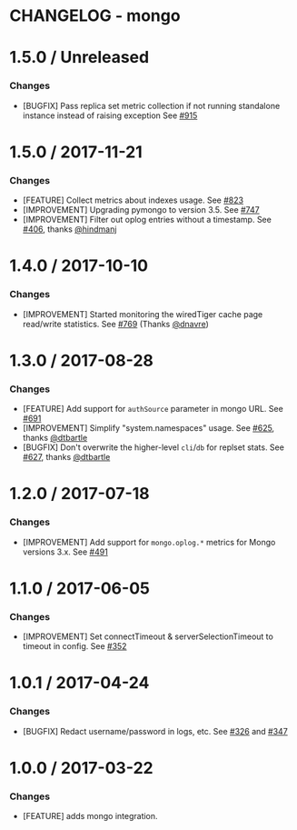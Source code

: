 # CHANGELOG - mongo

1.5.0 / Unreleased
==================
### Changes

* [BUGFIX] Pass replica set metric collection if not running standalone instance instead of raising exception See [#915][]

1.5.0 / 2017-11-21
==================
### Changes

* [FEATURE] Collect metrics about indexes usage. See [#823][]
* [IMPROVEMENT] Upgrading pymongo to version 3.5. See [#747][]
* [IMPROVEMENT] Filter out oplog entries without a timestamp. See [#406][], thanks [@hindmanj][]


1.4.0 / 2017-10-10
==================
### Changes

* [IMPROVEMENT] Started monitoring the wiredTiger cache page read/write statistics. See [#769][] (Thanks [@dnavre][])

1.3.0 / 2017-08-28
==================
### Changes

* [FEATURE] Add support for `authSource` parameter in mongo URL. See [#691][]
* [IMPROVEMENT] Simplify "system.namespaces" usage. See [#625][], thanks [@dtbartle][]
* [BUGFIX] Don't overwrite the higher-level `cli`/`db` for replset stats. See [#627][], thanks [@dtbartle][]

1.2.0 / 2017-07-18
==================
### Changes

* [IMPROVEMENT] Add support for `mongo.oplog.*` metrics for Mongo versions  3.x. See [#491][]

1.1.0 / 2017-06-05
==================
### Changes

* [IMPROVEMENT] Set connectTimeout & serverSelectionTimeout to timeout in config. See [#352][]

1.0.1 / 2017-04-24
==================
### Changes

* [BUGFIX] Redact username/password in logs, etc. See [#326][] and [#347][]

1.0.0 / 2017-03-22
==================

### Changes

* [FEATURE] adds mongo integration.

<!--- The following link definition list is generated by PimpMyChangelog --->
[#326]: https://github.com/DataDog/integrations-core/issues/326
[#347]: https://github.com/DataDog/integrations-core/issues/347
[#352]: https://github.com/DataDog/integrations-core/issues/352
[#406]: https://github.com/DataDog/integrations-core/issues/406
[#491]: https://github.com/DataDog/integrations-core/issues/491
[#625]: https://github.com/DataDog/integrations-core/issues/625
[#627]: https://github.com/DataDog/integrations-core/issues/627
[#691]: https://github.com/DataDog/integrations-core/issues/691
[#747]: https://github.com/DataDog/integrations-core/issues/747
[#769]: https://github.com/DataDog/integrations-core/issues/769
[#823]: https://github.com/DataDog/integrations-core/issues/823
[#915]: https://github.com/DataDog/integrations-core/issue/915
[@dnavre]: https://github.com/dnavre
[@dtbartle]: https://github.com/dtbartle
[@hindmanj]: https://github.com/hindmanj